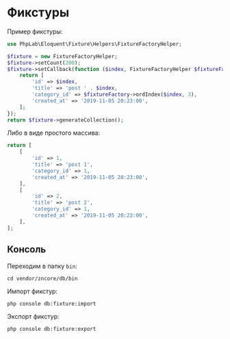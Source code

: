 # Фикстуры

Пример фикстуры:

```php
use PhpLab\Eloquent\Fixture\Helpers\FixtureFactoryHelper;

$fixture = new FixtureFactoryHelper;
$fixture->setCount(200);
$fixture->setCallback(function ($index, FixtureFactoryHelper $fixtureFactory) {
    return [
        'id' => $index,
        'title' => 'post ' . $index,
        'category_id' => $fixtureFactory->ordIndex($index, 3),
        'created_at' => '2019-11-05 20:23:00',
    ];
});
return $fixture->generateCollection();
```

Либо в виде простого массива:

```php
return [
    [
        'id' => 1,
        'title' => 'post 1',
        'category_id' => 1,
        'created_at' => '2019-11-05 20:23:00',
    ],
    [
        'id' => 2,
        'title' => 'post 2',
        'category_id' => 1,
        'created_at' => '2019-11-05 20:23:00',
    ],
];
```

## Консоль

Переходим в папку `bin`:

    cd vendor/zncore/db/bin

Импорт фикстур:

    php console db:fixture:import

Экспорт фикстур:

    php console db:fixture:export
